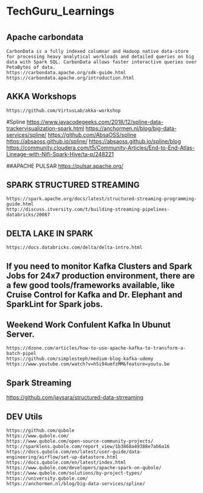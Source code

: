 # TechGuru_Learnings


#
## Apache  carbondata
	CarbonData is a fully indexed columnar and Hadoop native data-store for processing heavy analytical workloads and detailed queries on big data with Spark SQL. CarbonData allows faster interactive queries over PetaBytes of data.
 	https://carbondata.apache.org/sdk-guide.html
	https://carbondata.apache.org/introduction.html

## AKKA Workshops
	https://github.com/VirtusLab/akka-workshop

#Spline 
	https://www.javacodegeeks.com/2018/12/spline-data-trackervisualization-spark.html
	https://anchormen.nl/blog/big-data-services/spline/
	https://github.com/AbsaOSS/spline
	https://absaoss.github.io/spline/
	https://absaoss.github.io/spline/blog
	https://community.cloudera.com/t5/Community-Articles/End-to-End-Atlas-Lineage-with-Nifi-Spark-Hive/ta-p/248221


##APACHE PULSAR
	https://pulsar.apache.org/

## SPARK STRUCTURED STREAMING
	https://spark.apache.org/docs/latest/structured-streaming-programming-guide.html
	http://discuss.itversity.com/t/building-streaming-pipelines-databricks/20087

## DELTA LAKE IN SPARK
	https://docs.databricks.com/delta/delta-intro.html
## If you need to monitor Kafka Clusters and Spark Jobs for 24x7 production environment, there are a few good tools/frameworks available, like Cruise Control for Kafka and Dr. Elephant and SparkLint for Spark jobs.

## Weekend Work Confulent Kafka In Ubunut Server.
	https://dzone.com/articles/how-to-use-apache-kafka-to-transform-a-batch-pipel
	https://github.com/simplesteph/medium-blog-kafka-udemy
	https://www.youtube.com/watch?v=h5i94umfzMM&feature=youtu.be
	
## Spark Streaming
   https://github.com/jaysara/structured-data-strreaming
	

## DEV Utils 
	
	https://github.com/qubole
	https://www.qubole.com/
	https://www.qubole.com/open-source-community-projects/
	http://sparklens.qubole.com/report_view/1b3868a49388e7ab6a16
	https://docs.qubole.com/en/latest/user-guide/data-engineering/airflow/set-up-datastore.html
	https://docs.qubole.com/en/latest/index.html
	https://www.qubole.com/developers/apache-spark-on-qubole/
	https://www.qubole.com/solutions/by-project-types/
	https://university.qubole.com/
	https://anchormen.nl/blog/big-data-services/spline/ 
